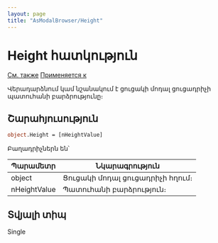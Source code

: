 ```yaml
---
layout: page
title: "AsModalBrowser/Height"
---
```



# Height հատկություն

[См. также](../AsModalBrowser.md)  [Применяется к](../AsModalBrowser.md) 

Վերադարձնում կամ նշանակում է ցուցակի մոդալ ցուցադրիչի պատուհանի բարձրությունը։

## Շարահյուսություն

``` vb
object.Height = [nHeightValue]
```


Բաղադրիչներն են՝

| Պարամետր | Նկարագրություն |
|--|--|
| object | Ցուցակի մոդալ ցուցադրիչի հղում։ |
| nHeightValue | Պատուհանի բարձրություն։  |


## Տվյալի տիպ

Single
